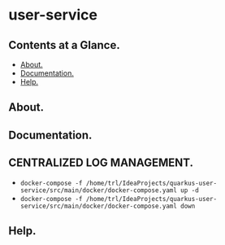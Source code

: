 # user-service





## Contents at a Glance.
* [About.](#about)
* [Documentation.](#documentation)
* [Help.](#help)





## About.





## Documentation.










## CENTRALIZED LOG MANAGEMENT.
* `docker-compose -f /home/trl/IdeaProjects/quarkus-user-service/src/main/docker/docker-compose.yaml up -d`
* `docker-compose -f /home/trl/IdeaProjects/quarkus-user-service/src/main/docker/docker-compose.yaml down`



## Help.
